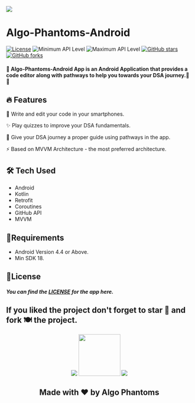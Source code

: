 
<img src="https://user-images.githubusercontent.com/57036954/105811950-5ee90600-5fd3-11eb-91d8-32ace6da6578.png" align='center' />

# Algo-Phantoms-Android

[![License](https://img.shields.io/badge/License-Apache%202.0-%2397ca00.svg)](https://github.com/Algo-Phantoms/Algo-Phantoms-Android/blob/main/LICENSE)
![Minimum API Level](https://img.shields.io/badge/Min%20API%20Level-18-green)
![Maximum API Level](https://img.shields.io/badge/Max%20API%20Level-30-orange)
[![GitHub stars](https://img.shields.io/github/stars/Algo-Phantoms/Algo-Phantoms-Android?style=social)](https://github.com/Algo-Phantoms/Algo-Phantoms-Android)
[![GitHub forks](https://img.shields.io/github/forks/Algo-Phantoms/Algo-Phantoms-Android?style=social)](https://github.com/Algo-Phantoms/Algo-Phantoms-Android)



#### 📱 Algo-Phantoms-Android App is an Android Application that provides a code editor along with pathways to help you towards your DSA journey.📰🔥

## 🔥 Features
📰 Write and edit your code in your smartphones.

✨ Play quizzes to improve your DSA fundamentals.

🚀 Give your DSA journey a proper guide using pathways in the app.

⚡ Based on MVVM Architecture - the most preferred architecture.

## 🛠 Tech Used
- Android
- Kotlin
- Retrofit
- Coroutines
- GitHub API
- MVVM

## 💭Requirements
- Android Version 4.4 or Above.
- Min SDK 18.

## 📄License
##### You can find the [LICENSE](https://github.com/Algo-Phantoms/Algo-Phantoms-Android/blob/main/LICENSE) for the app here.

## If you liked the project don't forget to star 🌟 and fork 🍽 the project.

<p align="center">
 <img src="https://camo.githubusercontent.com/d24f2f8414437a9491ea3145cafd373167315d50/68747470733a2f2f666f7274686562616467652e636f6d2f696d616765732f6261646765732f6275696c742d776974682d6c6f76652e737667"/> 
  <img width="113" src="https://img.shields.io/badge/kotlin-%230095D5.svg?&style=for-the-badge&logo=kotlin&logoColor=white"/> 
  <img src="https://camo.githubusercontent.com/e82fcde6b4952d69611ae4cf507b13fe6ae8e028/68747470733a2f2f666f7274686562616467652e636f6d2f696d616765732f6261646765732f6275696c742d666f722d616e64726f69642e737667"/>
</p>

<h2 align="center">Made with ❤ by Algo Phantoms</h2>
